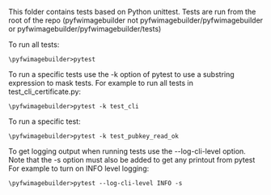 This folder contains tests based on Python unittest. Tests are run from the root of the repo (pyfwimagebuilder not pyfwimagebuilder/pyfwimagebuilder or pyfwimagebuilder/pyfwimagebuilder/tests)

To run all tests:
~~~~
\pyfwimagebuilder>pytest
~~~~

To run a specific tests use the -k option of pytest to use a substring expression to mask tests.
For example to run all tests in test_cli_certificate.py:
~~~~
\pyfwimagebuilder>pytest -k test_cli
~~~~
To run a specific test:
~~~~
\pyfwimagebuilder>pytest -k test_pubkey_read_ok
~~~~

To get logging output when running tests use the --log-cli-level option.
Note that the -s option must also be added to get any printout from pytest
For example to turn on INFO level logging:
~~~~
\pyfwimagebuilder>pytest --log-cli-level INFO -s
~~~~
